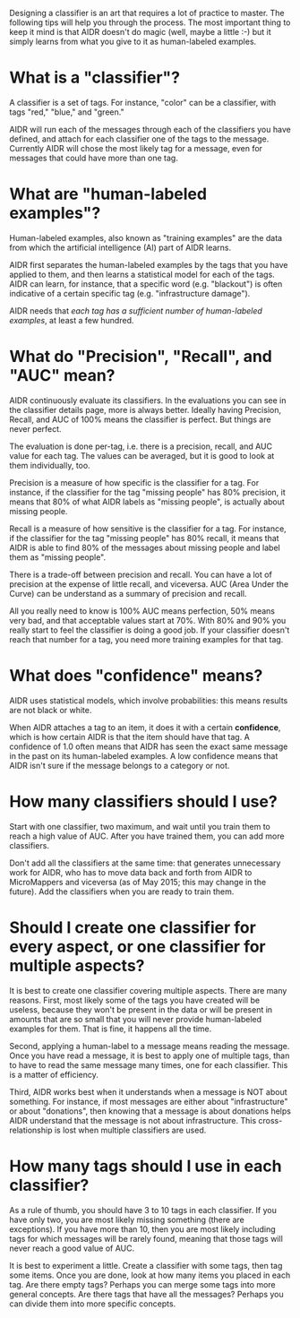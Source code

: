 Designing a classifier is an art that requires a lot of practice to master. The following tips will help you through the process. The most important thing to keep it mind is that AIDR doesn't do magic (well, maybe a little :-) but it simply learns from what you give to it as human-labeled examples.

# What is a "classifier"?

A classifier is a set of tags. For instance, "color" can be a classifier, with tags "red," "blue," and "green."

AIDR will run each of the messages through each of the classifiers you have defined, and attach for each classifier one of the tags to the message. Currently AIDR will chose the most likely tag for a message, even for messages that could have more than one tag.

# What are "human-labeled examples"?

Human-labeled examples, also known as "training examples" are the data from which the artificial intelligence (AI) part of AIDR learns. 

AIDR first separates the human-labeled examples by the tags that you have applied to them, and then learns a statistical model for each of the tags. AIDR can learn, for instance, that a specific word (e.g. "blackout") is often indicative of a certain specific tag (e.g. "infrastructure damage"). 

AIDR needs that _each tag has a sufficient number of human-labeled examples_, at least a few hundred.

# What do "Precision", "Recall", and "AUC" mean?

AIDR continuously evaluate its classifiers. In the evaluations you can see in the classifier details page, more is always better. Ideally having Precision, Recall, and AUC of 100% means the classifier is perfect. But things are never perfect.

The evaluation is done per-tag, i.e. there is a precision, recall, and AUC value for each tag. The values can be averaged, but it is good to look at them individually, too.

Precision is a measure of how specific is the classifier for a tag. For instance, if the classifier for the tag "missing people" has 80% precision, it means that 80% of what AIDR labels as "missing people", is actually about missing people.

Recall is a measure of how sensitive is the classifier for a tag. For instance, if the classifier for the tag "missing people" has 80% recall, it means that AIDR is able to find 80% of the messages about missing people and label them as "missing people".

There is a trade-off between precision and recall. You can have a lot of precision at the expense of little recall, and viceversa. AUC (Area Under the Curve) can be understand as a summary of precision and recall.

All you really need to know is 100% AUC means perfection, 50% means very bad, and that acceptable values start at 70%. With 80% and 90% you really start to feel the classifier is doing a good job. If your classifier doesn't reach that number for a tag, you need more training examples for that tag.

# What does "confidence" means?

AIDR uses statistical models, which involve probabilities: this means results are not black or white.

When AIDR attaches a tag to an item, it does it with a certain **confidence**, which is how certain AIDR is that the item should have that tag. A confidence of 1.0 often means that AIDR has seen the exact same message in the past on its human-labeled examples. A low confidence means that AIDR isn't sure if the message belongs to a category or not.

# How many classifiers should I use?

Start with one classifier, two maximum, and wait until you train them to reach a high value of AUC. After you have trained them, you can add more classifiers. 

Don't add all the classifiers at the same time: that generates unnecessary work for AIDR, who has to move data back and forth from AIDR to MicroMappers and viceversa (as of May 2015; this may change in the future). Add the classifiers when you are ready to train them.

# Should I create one classifier for every aspect, or one classifier for multiple aspects?

It is best to create one classifier covering multiple aspects. There are many reasons. First, most likely some of the tags you have created will be useless, because they won't be present in the data or will be present in amounts that are so small that you will never provide human-labeled examples for them. That is fine, it happens all the time.

Second, applying a human-label to a message means reading the message. Once you have read a message, it is best to apply one of multiple tags, than to have to read the same message many times, one for each classifier. This is a matter of efficiency.

Third, AIDR works best when it understands when a message is NOT about something. For instance, if most messages are either about "infrastructure" or about "donations", then knowing that a message is about donations helps AIDR understand that the message is not about infrastructure. This cross-relationship is lost when multiple classifiers are used.

# How many tags should I use in each classifier?

As a rule of thumb, you should have 3 to 10 tags in each classifier. If you have only two, you are most likely missing something (there are exceptions). If you have more than 10, then you are most likely including tags for which messages will be rarely found, meaning that those tags will never reach a good value of AUC.

It is best to experiment a little. Create a classifier with some tags, then tag some items. Once you are done, look at how many items you placed in each tag. Are there empty tags? Perhaps you can merge some tags into more general concepts. Are there tags that have all the messages? Perhaps you can divide them into more specific concepts.